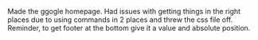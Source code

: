 Made the ggogle homepage. 
Had issues with getting things in the right places due to using commands in 2 places and threw the css file off. 
Reminder, to get footer at the bottom give it a value and absolute position.